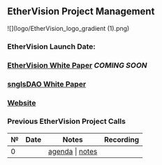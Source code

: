 ## EtherVision Project Management

![](logo/EtherVision_logo_gradient (1).png)

### EtherVision Launch Date: 

### [EtherVision White Paper](https://github.com/singulardtv) *COMING SOON*
### [snglsDAO White Paper](https://github.com/SingularDTV/whitepaper) 
### [Website](https://snglsDAO.io)

### Previous EtherVision Project Calls

 №  | Date                             | Notes          | Recording            |
--- | -------------------------------- | -------------- | -------------------- |
 0  |                                  | [agenda]() \| [notes]()     |  

